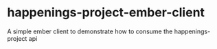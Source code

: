 happenings-project-ember-client
===============================

A simple ember client to demonstrate how to consume the happenings-project api
